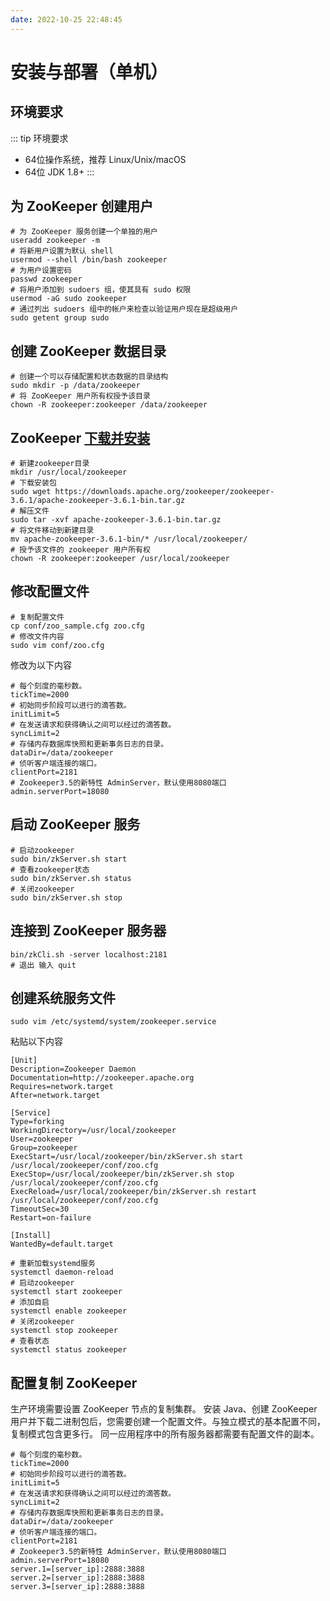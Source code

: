 ```yaml
---
date: 2022-10-25 22:48:45
---
```

# 安装与部署（单机）

## 环境要求
::: tip 环境要求
- 64位操作系统，推荐 Linux/Unix/macOS
- 64位 JDK 1.8+
:::
## 为 ZooKeeper 创建用户
```shell
# 为 ZooKeeper 服务创建一个单独的用户
useradd zookeeper -m
# 将新用户设置为默认 shell
usermod --shell /bin/bash zookeeper
# 为用户设置密码
passwd zookeeper
# 将用户添加到 sudoers 组，使其具有 sudo 权限
usermod -aG sudo zookeeper
# 通过列出 sudoers 组中的帐户来检查以验证用户现在是超级用户
sudo getent group sudo

```
## 创建 ZooKeeper 数据目录
```shell
# 创建一个可以存储配置和状态数据的目录结构
sudo mkdir -p /data/zookeeper
# 将 ZooKeeper 用户所有权授予该目录
chown -R zookeeper:zookeeper /data/zookeeper
```
##  ZooKeeper [下载并安装](https://zookeeper.apache.org/releases.html)
```shell
# 新建zookeeper目录
mkdir /usr/local/zookeeper
# 下载安装包
sudo wget https://downloads.apache.org/zookeeper/zookeeper-3.6.1/apache-zookeeper-3.6.1-bin.tar.gz
# 解压文件
sudo tar -xvf apache-zookeeper-3.6.1-bin.tar.gz
# 将文件移动到新建目录
mv apache-zookeeper-3.6.1-bin/* /usr/local/zookeeper/
# 授予该文件的 zookeeper 用户所有权
chown -R zookeeper:zookeeper /usr/local/zookeeper

```
## 修改配置文件
```shell
# 复制配置文件
cp conf/zoo_sample.cfg zoo.cfg
# 修改文件内容
sudo vim conf/zoo.cfg
```
修改为以下内容
```text
# 每个刻度的毫秒数。
tickTime=2000
# 初始同步阶段可以进行的滴答数。
initLimit=5 
# 在发送请求和获得确认之间可以经过的滴答数。
syncLimit=2 
# 存储内存数据库快照和更新事务日志的目录。
dataDir=/data/zookeeper 
# 侦听客户端连接的端口。
clientPort=2181
# Zookeeper3.5的新特性 AdminServer，默认使用8080端口
admin.serverPort=18080
```
## 启动 ZooKeeper 服务
```shell
# 启动zookeeper
sudo bin/zkServer.sh start
# 查看zookeeper状态
sudo bin/zkServer.sh status
# 关闭zookeeper
sudo bin/zkServer.sh stop
```

## 连接到 ZooKeeper 服务器
```shell
bin/zkCli.sh -server localhost:2181
# 退出 输入 quit
```

## 创建系统服务文件
```shell
sudo vim /etc/systemd/system/zookeeper.service
```
粘贴以下内容
```text
[Unit]
Description=Zookeeper Daemon
Documentation=http://zookeeper.apache.org
Requires=network.target
After=network.target

[Service]    
Type=forking
WorkingDirectory=/usr/local/zookeeper
User=zookeeper
Group=zookeeper
ExecStart=/usr/local/zookeeper/bin/zkServer.sh start /usr/local/zookeeper/conf/zoo.cfg
ExecStop=/usr/local/zookeeper/bin/zkServer.sh stop /usr/local/zookeeper/conf/zoo.cfg
ExecReload=/usr/local/zookeeper/bin/zkServer.sh restart /usr/local/zookeeper/conf/zoo.cfg
TimeoutSec=30
Restart=on-failure

[Install]
WantedBy=default.target
```
```shell
# 重新加载systemd服务
systemctl daemon-reload
# 启动zookeeper
systemctl start zookeeper
# 添加自启
systemctl enable zookeeper
# 关闭zookeeper
systemctl stop zookeeper
# 查看状态
systemctl status zookeeper
```
## 配置复制 ZooKeeper
生产环境需要设置 ZooKeeper 节点的复制集群。
安装 Java、创建 ZooKeeper 用户并下载二进制包后，您需要创建一个配置文件。与独立模式的基本配置不同，复制模式包含更多行。
同一应用程序中的所有服务器都需要有配置文件的副本。
```text
# 每个刻度的毫秒数。
tickTime=2000
# 初始同步阶段可以进行的滴答数。
initLimit=5 
# 在发送请求和获得确认之间可以经过的滴答数。
syncLimit=2 
# 存储内存数据库快照和更新事务日志的目录。
dataDir=/data/zookeeper 
# 侦听客户端连接的端口。
clientPort=2181
# Zookeeper3.5的新特性 AdminServer，默认使用8080端口
admin.serverPort=18080
server.1=[server_ip]:2888:3888
server.2=[server_ip]:2888:3888
server.3=[server_ip]:2888:3888
```
